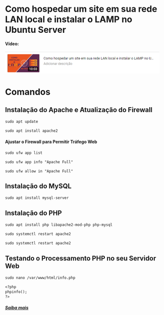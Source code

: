 
# Como hospedar um site em sua rede LAN local e instalar o LAMP no Ubuntu Server

#### Vídeo:
  [![Foo](https://raw.githubusercontent.com/kleber0a0m/links-youtube/main/imagens/znqwoyts.png)](https://youtu.be/biGSfoglrJ8)
# Comandos

## Instalação do Apache e Atualização do Firewall
```
sudo apt update
```
```
sudo apt install apache2
```
#### Ajustar o Firewall para Permitir Tráfego Web
```
sudo ufw app list
```
```
sudo ufw app info "Apache Full"
```
```
sudo ufw allow in "Apache Full"
```
## Instalação do MySQL
```
sudo apt install mysql-server
```
## Instalação do PHP
```
sudo apt install php libapache2-mod-php php-mysql
```
```
sudo systemctl restart apache2
```
```
sudo systemctl restart apache2
```
## Testando o Processamento PHP no seu Servidor Web
```
sudo nano /var/www/html/info.php
```
```
<?php
phpinfo();
?>
```


##### [Saiba mais](https://www.digitalocean.com/community/tutorials/como-instalar-a-pilha-linux-apache-mysql-php-lamp-no-ubuntu-18-04-pt)
